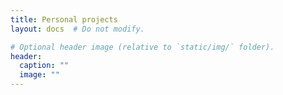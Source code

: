 ```yaml
---
title: Personal projects
layout: docs  # Do not modify.

# Optional header image (relative to `static/img/` folder).
header:
  caption: ""
  image: ""
---
```


